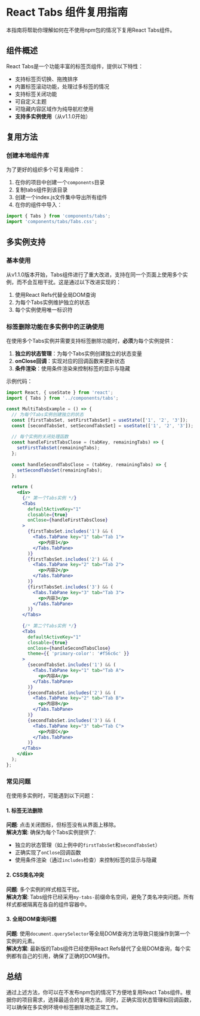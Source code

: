 # React Tabs 组件复用指南

本指南将帮助你理解如何在不使用npm包的情况下复用React Tabs组件。

## 组件概述

React Tabs是一个功能丰富的标签页组件，提供以下特性：

- 支持标签页切换、拖拽排序
- 内置标签滚动功能，处理过多标签的情况
- 支持标签关闭功能
- 可自定义主题
- 可隐藏内容区域作为纯导航栏使用
- **支持多实例使用**（从v1.1.0开始）

## 复用方法

### 创建本地组件库

为了更好的组织多个可复用组件：

1. 在你的项目中创建一个`components`目录
2. 复制tabs组件到该目录
3. 创建一个index.js文件集中导出所有组件
4. 在你的组件中导入：

```jsx
import { Tabs } from 'components/tabs';
import 'components/tabs/Tabs.css';
```

## 多实例支持

### 基本使用

从v1.1.0版本开始，Tabs组件进行了重大改进，支持在同一个页面上使用多个实例，而不会互相干扰。这是通过以下改进实现的：

1. 使用React Refs代替全局DOM查询
2. 为每个Tabs实例维护独立的状态
3. 每个实例使用唯一标识符

### 标签删除功能在多实例中的正确使用

在使用多个Tabs实例并需要支持标签删除功能时，**必须**为每个实例提供：

1. **独立的状态管理**：为每个Tabs实例创建独立的状态变量
2. **onClose回调**：实现对应的回调函数来更新状态
3. **条件渲染**：使用条件渲染来控制标签的显示与隐藏

示例代码：

```jsx
import React, { useState } from 'react';
import { Tabs } from '../components/tabs';

const MultiTabsExample = () => {
  // 为每个Tabs实例创建独立的状态
  const [firstTabsSet, setFirstTabsSet] = useState(['1', '2', '3']);
  const [secondTabsSet, setSecondTabsSet] = useState(['1', '2', '3']);
  
  // 每个实例的关闭处理函数
  const handleFirstTabsClose = (tabKey, remainingTabs) => {
    setFirstTabsSet(remainingTabs);
  };
  
  const handleSecondTabsClose = (tabKey, remainingTabs) => {
    setSecondTabsSet(remainingTabs);
  };
  
  return (
    <div>
      {/* 第一个Tabs实例 */}
      <Tabs 
        defaultActiveKey="1" 
        closable={true}
        onClose={handleFirstTabsClose}
      >
        {firstTabsSet.includes('1') && (
          <Tabs.TabPane key="1" tab="Tab 1">
            <p>内容1</p>
          </Tabs.TabPane>
        )}
        {firstTabsSet.includes('2') && (
          <Tabs.TabPane key="2" tab="Tab 2">
            <p>内容2</p>
          </Tabs.TabPane>
        )}
        {firstTabsSet.includes('3') && (
          <Tabs.TabPane key="3" tab="Tab 3">
            <p>内容3</p>
          </Tabs.TabPane>
        )}
      </Tabs>
      
      {/* 第二个Tabs实例 */}
      <Tabs 
        defaultActiveKey="1" 
        closable={true}
        onClose={handleSecondTabsClose}
        theme={{ 'primary-color': '#f56c6c' }}
      >
        {secondTabsSet.includes('1') && (
          <Tabs.TabPane key="1" tab="Tab A">
            <p>内容A</p>
          </Tabs.TabPane>
        )}
        {secondTabsSet.includes('2') && (
          <Tabs.TabPane key="2" tab="Tab B">
            <p>内容B</p>
          </Tabs.TabPane>
        )}
        {secondTabsSet.includes('3') && (
          <Tabs.TabPane key="3" tab="Tab C">
            <p>内容C</p>
          </Tabs.TabPane>
        )}
      </Tabs>
    </div>
  );
};
```

### 常见问题

在使用多实例时，可能遇到以下问题：

#### 1. 标签无法删除

**问题**: 点击关闭图标，但标签没有从界面上移除。  
**解决方案**: 确保为每个Tabs实例提供了:
- 独立的状态管理（如上例中的`firstTabsSet`和`secondTabsSet`）
- 正确实现了`onClose`回调函数
- 使用条件渲染（通过`includes`检查）来控制标签的显示与隐藏

#### 2. CSS类名冲突

**问题**: 多个实例的样式相互干扰。  
**解决方案**: Tabs组件已经采用`my-tabs-`前缀命名空间，避免了类名冲突问题。所有样式都被隔离在各自的组件容器中。

#### 3. 全局DOM查询问题

**问题**: 使用`document.querySelector`等全局DOM查询方法导致只能操作到第一个实例的元素。  
**解决方案**: 最新版的Tabs组件已经使用React Refs替代了全局DOM查询，每个实例都有自己的引用，确保了正确的DOM操作。

## 总结

通过上述方法，你可以在不发布npm包的情况下方便地复用React Tabs组件。根据你的项目需求，选择最适合的复用方法。同时，正确实现状态管理和回调函数，可以确保在多实例环境中标签删除功能正常工作。